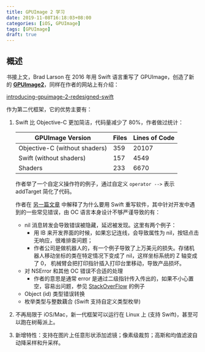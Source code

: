 ```yaml
---
title: GPUImage 2 学习
date: 2019-11-08T16:18:03+08:00
categories: [iOS, GPUImage]
tags: [GPUImage]
draft: true
---
```


## 概述

书接上文，Brad Larson 在 2016 年用 Swift 语言重写了 GPUImage，创造了新的 [**GPUImage2**](https://github.com/BradLarson/GPUImage2)，同样在作者的网站上有介绍：

[introducing-gpuimage-2-redesigned-swift](http://www.sunsetlakesoftware.com/2016/04/16/introducing-gpuimage-2-redesigned-swift)

作为第二代框架，它的优势主要有：

1. Swift 比 Objective-C 更加简洁，代码量减少了 80%，作者做过统计：

    GPUImage Version | Files | Lines of Code
    | - | - | - |
    Objective-C (without shaders) | 359 | 20107
    Swift (without shaders) | 157 | 4549
    Shaders | 233 | 6670

    作者举了一个自定义操作符的例子，通过自定义 `operator -->` 表示 addTarget 简化了代码。

    作者在 [另一篇文章](http://www.sunsetlakesoftware.com/2014/12/02/why-were-rewriting-our-robotics-software-swift) 中解释了为什么要用 Swift 重写软件，其中针对开发中遇到的一些常见错误，由 OC 语言本身设计不够严谨导致的有：

    - nil 消息转发会导致错误被隐藏，延迟被发现。这里有两个例子：
      * 用 IB 来开发界面的时候，如果忘记连线，会导致属性为 nil，按钮点击无响应，很难排查问题；
      * 作者公司是做机器人的，有一个例子导致了上万美元的损失。存储机器人移动坐标的类在特定情况下变成了 nil，这样坐标系统的 Z 轴变成了 0，
        机械臂会把打印指针插入打印台里移动，导致产品损坏。
    - 对 NSError 和其他 OC 错误不合适的处理
      * 作者的意思是通常 error 是通过二级指针传入传出的，如果不小心置空，容易出问题，参见 [StackOverFlow](https://stackoverflow.com/questions/1808929/handling-nserror-when-reading-from-file) 的例子
    - Object (id) 类型错误转换
    - 枚举类型与整数藕合 (Swift 支持自定义类型枚举)

2. 不再局限于 iOS/Mac，新一代框架可以运行在 Linux 上 (支持 Swift)，甚至可以跑在树莓派上。
3. 新增特性：支持在图片上任意形状添加滤镜；像素级裁剪；高斯和均值滤波自动降采样和升采样。





